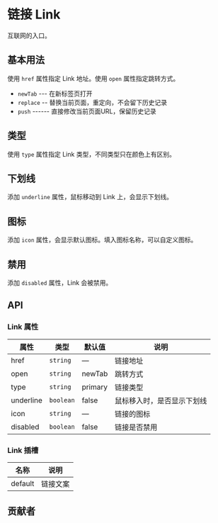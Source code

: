 # 链接 Link
互联网的入口。

## 基本用法
使用 `href` 属性指定 Link 地址。使用 `open` 属性指定跳转方式。
- `newTab` --- 在新标签页打开
- `replace` -- 替换当前页面，重定向，不会留下历史记录
- `push` ------ 直接修改当前页面URL，保留历史记录
<demo src="./src/link/basic.vue"/>


## 类型
使用 `type` 属性指定 Link 类型，不同类型只在颜色上有区别。
<demo src="./src/link/type.vue"/>


## 下划线
添加 `underline` 属性，鼠标移动到 Link 上，会显示下划线。
<demo src="./src/link/underline.vue"/>


## 图标
添加 `icon` 属性，会显示默认图标。填入图标名称，可以自定义图标。
<demo src="./src/link/icon.vue"/>


## 禁用
添加 `disabled` 属性，Link 会被禁用。
<demo src="./src/link/disabled.vue"/>


## API

### Link 属性
| 属性 | 类型 | 默认值 | 说明 |
| --- | --- | --- | --- |
| href | `string` | — | 链接地址 |
| open | `string` | newTab | 跳转方式 |
| type | `string` | primary | 链接类型 |
| underline | `boolean` | false | 鼠标移入时，是否显示下划线 |
| icon | `string` | — | 链接的图标 |
| disabled | `boolean` | false | 链接是否禁用 |

### Link 插槽
| 名称 | 说明 |
| --- | --- |
| default | 链接文案 |


## 贡献者
<member></member>